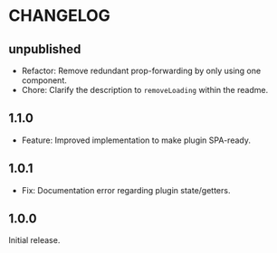 # CHANGELOG

## unpublished

- Refactor: Remove redundant prop-forwarding by only using one component.
- Chore: Clarify the description to `removeLoading` within the readme.

## 1.1.0

- Feature: Improved implementation to make plugin SPA-ready.

## 1.0.1

- Fix: Documentation error regarding plugin state/getters.

## 1.0.0

Initial release.
